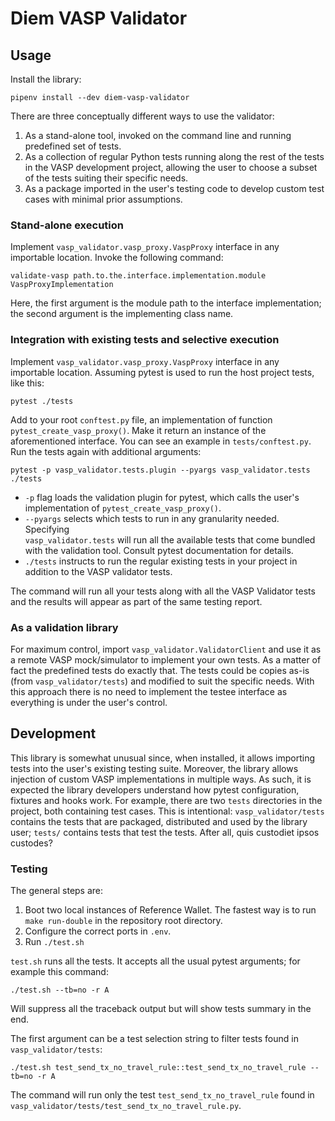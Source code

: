 # Diem VASP Validator

## Usage

Install the library:

```
pipenv install --dev diem-vasp-validator
```

There are three conceptually different ways to use the validator:

1. As a stand-alone tool, invoked on the command line and running
   predefined set of tests.
2. As a collection of regular Python tests running along the rest of the
   tests in the VASP development project, allowing the user to choose
   a subset of the tests suiting their specific needs.
3. As a package imported in the user's testing code to develop custom test
   cases with minimal prior assumptions.

   
### Stand-alone execution

Implement `vasp_validator.vasp_proxy.VaspProxy` interface in any importable
location. Invoke the following command:

```
validate-vasp path.to.the.interface.implementation.module VaspProxyImplementation
```

Here, the first argument is the module path to the interface implementation;
the second argument is the implementing class name.


### Integration with existing tests and selective execution

Implement `vasp_validator.vasp_proxy.VaspProxy` interface in any importable
location. Assuming pytest is used to run the host project tests, like this:

```
pytest ./tests
```

Add to your root `conftest.py` file, an implementation of function 
`pytest_create_vasp_proxy()`. Make it return an instance of the aforementioned
interface. You can see an example in `tests/conftest.py`. Run the tests again
with additional arguments:

```
pytest -p vasp_validator.tests.plugin --pyargs vasp_validator.tests ./tests
```

- `-p` flag loads the validation plugin for pytest, which calls the user's
  implementation of `pytest_create_vasp_proxy()`.
- `--pyargs` selects which tests to run in any granularity needed. Specifying  
  `vasp_validator.tests` will run all the available tests that come bundled
   with the validation tool. Consult pytest documentation for details.
- `./tests` instructs to run the regular existing tests in your project in
  addition to the VASP validator tests.

The command will run all your tests along with all the VASP Validator tests
and the results will appear as part of the same testing report.


### As a validation library

For maximum control, import `vasp_validator.ValidatorClient` and use it as
a remote VASP mock/simulator to implement your own tests. As a matter of
fact the predefined tests do exactly that. The tests could be copies as-is
(from `vasp_validator/tests`) and modified to suit the specific needs.
With this approach there is no need to implement the testee interface as
everything is under the user's control.


## Development

This library is somewhat unusual since, when installed, it allows importing
tests into the user's existing testing suite. Moreover, the library allows
injection of custom VASP implementations in multiple ways. As such, it is
expected the library developers understand how pytest configuration, fixtures
and hooks work. For example, there are two `tests` directories in the project,
both containing test cases. This is intentional: `vasp_validator/tests`
contains the tests that are packaged, distributed and used by the library
user; `tests/` contains tests that test the tests. After all, quis custodiet
ipsos custodes?

### Testing

The general steps are:

1. Boot two local instances of Reference Wallet. The fastest way is to run
 `make run-double` in the repository root directory.
2. Configure the correct ports in `.env`.
3. Run `./test.sh` 

`test.sh` runs all the tests. It accepts all the usual pytest arguments;
for example this command:

```shell script
./test.sh --tb=no -r A
```

Will suppress all the traceback output but will show tests summary in the end.

The first argument can be a test selection string to filter tests found in
`vasp_validator/tests`:

```shell script
./test.sh test_send_tx_no_travel_rule::test_send_tx_no_travel_rule --tb=no -r A
```

The command will run only the test `test_send_tx_no_travel_rule` found in
`vasp_validator/tests/test_send_tx_no_travel_rule.py`.

